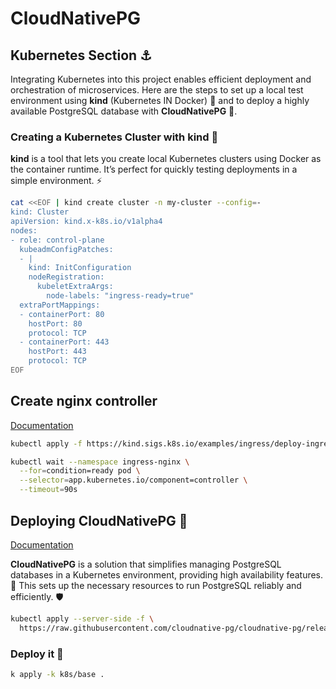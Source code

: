 # CloudNativePG

## Kubernetes Section ⚓

Integrating Kubernetes into this project enables efficient deployment and orchestration of microservices. Here are the steps to set up a local test environment using **kind** (Kubernetes IN Docker) 🐳 and to deploy a highly available PostgreSQL database with **CloudNativePG** 🐘.

### Creating a Kubernetes Cluster with kind 🔨

**kind** is a tool that lets you create local Kubernetes clusters using Docker as the container runtime. It’s perfect for quickly testing deployments in a simple environment. ⚡

```sh
cat <<EOF | kind create cluster -n my-cluster --config=-
kind: Cluster
apiVersion: kind.x-k8s.io/v1alpha4
nodes:
- role: control-plane
  kubeadmConfigPatches:
  - |
    kind: InitConfiguration
    nodeRegistration:
      kubeletExtraArgs:
        node-labels: "ingress-ready=true"
  extraPortMappings:
  - containerPort: 80
    hostPort: 80
    protocol: TCP
  - containerPort: 443
    hostPort: 443
    protocol: TCP
EOF
```

## Create nginx controller

[Documentation](https://kind.sigs.k8s.io/docs/user/ingress/#ingress-nginx)

```sh
kubectl apply -f https://kind.sigs.k8s.io/examples/ingress/deploy-ingress-nginx.yaml
```

```sh
kubectl wait --namespace ingress-nginx \
  --for=condition=ready pod \
  --selector=app.kubernetes.io/component=controller \
  --timeout=90s
```

## Deploying CloudNativePG 🐘

[Documentation](https://cloudnative-pg.io/documentation/current/installation_upgrade/)

**CloudNativePG** is a solution that simplifies managing PostgreSQL databases in a Kubernetes environment, providing high availability features. 🚀 This sets up the necessary resources to run PostgreSQL reliably and efficiently. 🛡️

```sh
kubectl apply --server-side -f \
  https://raw.githubusercontent.com/cloudnative-pg/cloudnative-pg/release-1.25/releases/cnpg-1.25.1.yaml
```

### Deploy it 🚀

```sh
k apply -k k8s/base .
```

